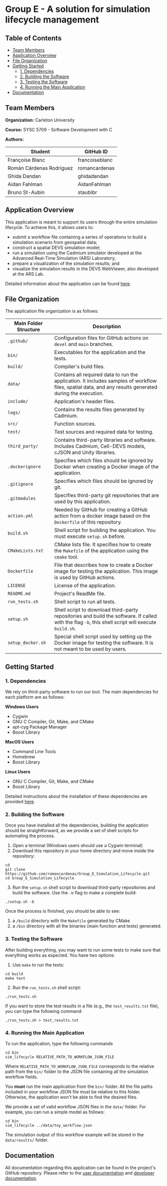 # Group E - A solution for simulation lifecycle management

## Table of Contents
* [Team Members](#team-members)
* [Application Overview](#application-overview)
* [File Organization](#file-organization)
* [Getting Started](#getting-started)
    * [1. Dependencies](#1-dependencies)
    * [2. Building the Software](#2-building-the-software)
    * [3. Testing the Software](#3-testing-the-software)
    * [4. Running the Main Application](#4-running-the-main-application)
* [Documentation](#documentation)

## Team Members
**Organization:** Carleton University

**Course:** SYSC 5709 - Software Development with C

**Authors:**

| Student                  | GitHub ID      |
|--------------------------|----------------|
| Françoise Blanc          | francoiseblanc |
| Román Cárdenas Rodríguez | romancardenas  |
| Ghida Dandan             | ghidadandan    |
| Aidan Fahlman            | AidanFahlman   |
| Bruno St-Aubin           | staubibr       |

## Application Overview

This application is meant to support its users through the entire simulation lifecycle. To achieve this, it allows users to:
* submit a workflow file containing a series of operations to build a simulation scenario from geospatial data;
* construct a spatial DEVS simulation model;
* run a simulation using the Cadmium simulator developed at the Advanced Real-Time Simulation (ARS) Laboratory;
* prepare a visualization of the simulation results; and
* visualize the simulation results in the DEVS WebViewer, also developed at the ARS Lab.

Detailed information about the application can be found [here](https://github.com/romancardenas/Group_E_Simulation_Lifecycle/wiki).

## File Organization
The application file organization is as follows:

| Main Folder Structure | Description                                                                                                                                             |
|-----------------------|---------------------------------------------------------------------------------------------------------------------------------------------------------|
| `.github/`            | Configuration files for GitHub actions on `devel` and `main` branches.                                                                                  |
| `bin/`                | Executables for the application and the tests.                                                                                                          |
| `build/`              | Compiler's build files.                                                                                                                                 |
| `data/`               | Contains all required data to run the application. It includes samples of workflow files, spatial data, and any results generated during the execution. |
| `include/`            | Application's header files.                                                                                                                             |
| `logs/`               | Contains the results files generated by Cadmium.                                                                                                        |
| `src/`                | Function sources.                                                                                                                                       |
| `test/`               | Test sources and required data for testing.                                                                                                             |
| `third_party/`        | Contains third-party libraries and software. Includes Cadmium, Cell-DEVS models,  cJSON and Unity libraries.                                            |
| `.dockerignore`       | Specifies which files should be ignored by Docker when creating a Docker image of the application.                                                      |
| `.gitignore`          | Specifies which files should be ignored by git.                                                                                                         |
| `.gitmodules`         | Specifies third-party git repositories that are used by this application.                                                                               |
| `action.yml`          | Needed by GitHub for creating a GitHub action from a docker image based on the `Dockerfile` of this repository.                                         |
| `build.sh`            | Shell script for building the application. You must execute `setup.sh` before.                                                                          |
| `CMakeLists.txt`      | CMake lists file. It specifies how to create the `Makefile` of the application using the `cmake` tool.                                                  |
| `Dockerfile`          | File that describes how to create a Docker image for testing the application. This image is used by GitHub actions.                                     |
| `LICENSE`             | License of the application.                                                                                                                             |
| `README.md`           | Project's ReadMe file.                                                                                                                                  |
| `run_tests.sh`        | Shell script to run all tests.                                                                                                                          |
| `setup.sh`            | Shell script to download third-party repositories and build the software. If called with the flag `-b`, this shell script will execute `build.sh`.      |
| `setup_docker.sh`     | Special shell script used by setting up the Docker image for testing the software. It is not meant to be used by users.                                 |

## Getting Started
### 1. Dependencies
We rely on third-party software to run our tool. The main dependencies for each platform are as follows:

**Windows Users** 
* Cygwin 
* GNU C Compiler, Git, Make, and CMake 
* apt-cyg Package Manager 
* Boost Library

**MacOS Users** 
* Command Line Tools 
* Homebrew 
* Boost Library 

**Linux Users**
* GNU C Compiler, Git, Make, and CMake 
* Boost Library 

Detailed instructions about the installation of these dependencies are provided [here](https://github.com/romancardenas/Group_E_Simulation_Lifecycle/wiki/1.-Software-Dependencies).

### 2. Building the Software
Once you have installed all the dependencies, building the application should be straightforward, as we provide a set of shell scripts for automating the process.

1. Open a terminal (Windows users should use a Cygwin terminal) 
2. Download this repository in your home directory and move inside the repository: 
```
cd
git clone https://github.com/romancardenas/Group_E_Simulation_Lifecycle.git
cd Group_E_Simulation_Lifecycle
``` 
3. Run the `setup.sh` shell script to download third-party repositories and build the software. Use the `-b` flag to make a complete build:
```
./setup.sh -b
```

Once the process is finished, you should be able to see:
1. a `/build` directory with the `Makefile` generated by CMake
2. a `/bin` directory with all the binaries (main function and tests) generated.

### 3. Testing the Software
After building everything, you may want to run some tests to make sure that everything works as expected. You have two options:
1. Use `make` to run the tests:
```
cd build
make test
```
2. Run the `run_tests.sh` shell script:
```
./run_tests.sh
```
If you want to store the test results in a file (e.g., the `test_results.txt` file), you can type the following command:
```
./run_tests.sh > test_results.txt
```
### 4. Running the Main Application

To run the application, type the following commands

```
cd bin
sim_lifecycle RELATIVE_PATH_TO_WORKFLOW_JSON_FILE
```

Where `RELATIVE_PATH_TO_WORKFLOW_JSON_FILE` corresponds to the relative path from the `bin/` folder to the JSON file containing all the simulation workflow fields.

You **must** run the main application from the `bin/` folder. All the file paths included in your workflow JSON file must be relative to this folder. Otherwise, the application won't be able to find the desired files.

We provide a set of valid workflow JSON files in the `data/` folder. For example, you can run a simple model as follows:

```
cd bin
sim_lifecycle ../data/toy_workflow.json
```

The simulation output of this workflow example will be stored in the `data/results/` folder.


## Documentation
All documentation regarding this application can be found in the project's GitHub repository.
Please refer to the [user documentation](https://github.com/romancardenas/Group_E_Simulation_Lifecycle/wiki/3.-User-Documentation:-How-to-Use) and [developer documentation](https://github.com/romancardenas/Group_E_Simulation_Lifecycle/wiki/4.-Developer-Documentation).
